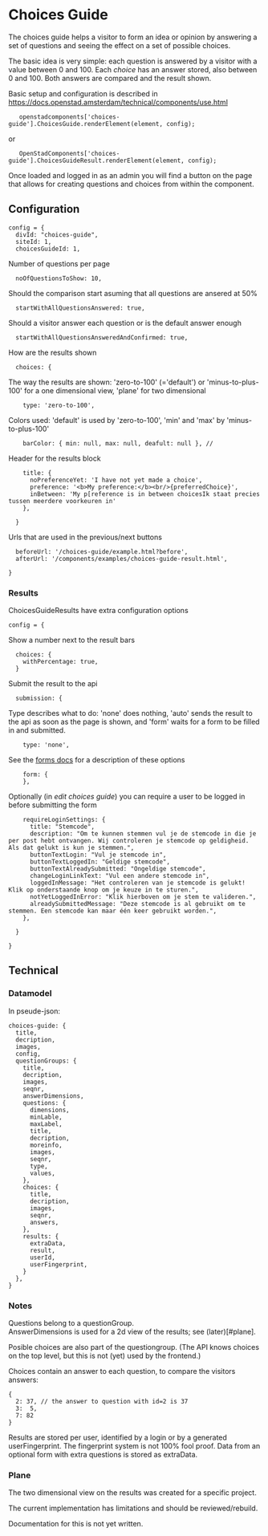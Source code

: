 # Choices Guide

The choices guide helps a visitor to form an idea or opinion by answering a set of questions and seeing the effect on a set of possible choices.

The basic idea is very simple: each question is answered by a visitor with a value between 0 and 100. Each *choice* has an answer stored, also between 0 and 100. Both answers are compared and the result shown.

Basic setup and configuration is described in https://docs.openstad.amsterdam/technical/components/use.html
```
   openstadcomponents['choices-guide'].ChoicesGuide.renderElement(element, config);
```
or
```
   OpenStadComponents['choices-guide'].ChoicesGuideResult.renderElement(element, config);
```

Once loaded and logged in as an admin you will find a button on the page that allows for creating questions and choices from within the component.

## Configuration

```
config = {
  divId: "choices-guide",
  siteId: 1,
  choicesGuideId: 1,
```

Number of questions per page
```
  noOfQuestionsToShow: 10,
```

Should the comparison start asuming that all questions are ansered at 50%
```
  startWithAllQuestionsAnswered: true,
```

Should a visitor answer each question or is the default answer enough
```
  startWithAllQuestionsAnsweredAndConfirmed: true,
```

How are the results shown
```
  choices: {
```

The way the results are shown: 'zero-to-100' (='default') or 'minus-to-plus-100' for a one dimensional view, 'plane' for two dimensional
```
    type: 'zero-to-100',
```

Colors used: 'default' is used by 'zero-to-100', 'min' and 'max' by 'minus-to-plus-100'
```
    barColor: { min: null, max: null, deafult: null }, // 
```

Header for the results block
```
    title: {
      noPreferenceYet: 'I have not yet made a choice',
      preference: '<b>My preference:</b><br/>{preferredChoice}',
      inBetween: 'My p[reference is in between choicesIk staat precies tussen meerdere voorkeuren in'
    },
```

```
  }
```

Urls that are used in the previous/next buttons
```
  beforeUrl: '/choices-guide/example.html?before',
  afterUrl: '/components/examples/choices-guide-result.html',
```

```
}
```

### Results

ChoicesGuideResults have extra configuration options
```
config = {
```

Show a number next to the result bars
```
  choices: {
    withPercentage: true,
  }
```

Submit the result to the api
```
  submission: {
```

Type describes what to do: 'none' does nothing, 'auto' sends the result to the api as soon as the page is shown, and 'form' waits for a form to be filled in and submitted.
```
    type: 'none',
```

See the [forms docs](./forms.md) for a description of these options
```
    form: {
    },
```

Optionally (in *edit choices guide*) you can require a user to be logged in before submitting the form
```
    requireLoginSettings: {
      title: "Stemcode",
      description: "Om te kunnen stemmen vul je de stemcode in die je per post hebt ontvangen. Wij controleren je stemcode op geldigheid. Als dat gelukt is kun je stemmen.",
      buttonTextLogin: "Vul je stemcode in",
      buttonTextLoggedIn: "Geldige stemcode",
      buttonTextAlreadySubmitted: "Ongeldige stemcode",
      changeLoginLinkText: "Vul een andere stemcode in",
      loggedInMessage: "Het controleren van je stemcode is gelukt! Klik op onderstaande knop om je keuze in te sturen.",
      notYetLoggedInError: "Klik hierboven om je stem te valideren.",
      alreadySubmittedMessage: "Deze stemcode is al gebruikt om te stemmen. Een stemcode kan maar één keer gebruikt worden.",
    },
```

```
  }
```


```
}
```

## Technical

### Datamodel

In pseude-json:

```
choices-guide: {
  title,
  decription,
  images,
  config,
  questionGroups: {
    title,
    decription,
    images,
    seqnr,
    answerDimensions,
    questions: {
      dimensions,
      minLable,
      maxLabel,
      title,
      decription,
      moreinfo,
      images,
      seqnr,
      type,
      values,
    },
    choices: {
      title,
      decription,
      images,
      seqnr,
      answers,
    },
    results: {
      extraData,
      result,
      userId,
      userFingerprint,
    }
  },
}
```

### Notes

Questions belong to a questionGroup.  
AnswerDimensions is used for a 2d view of the results; see (later)[#plane].

Posible choices are also part of the questiongroup. (The API knows choices on the top level, but this is not (yet) used by the frontend.)

Choices contain an answer to each question, to compare the visitors answers:

```
{
  2: 37, // the answer to question with id=2 is 37
  3:  5,
  7: 82
}

```

Results are stored per user, identified by a login or by a generated userFingerprint. The fingerprint system is not 100% fool proof. Data from an optional form with extra questions is stored as extraData.

### Plane

The two dimensional view on the results was created for a specific project.

The current implementation has limitations and should be reviewed/rebuild.

Documentation for this is not yet written. 